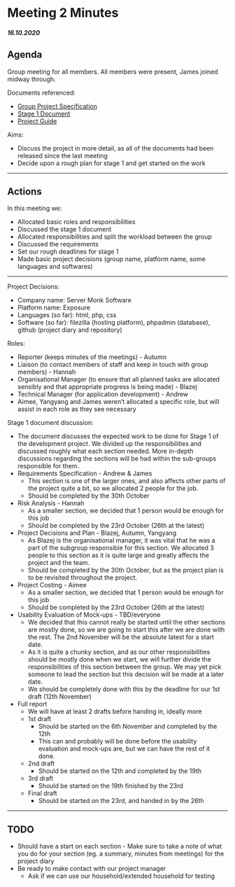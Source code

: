 Meeting 2 Minutes
===============

##### 16.10.2020

Agenda
------

Group meeting for all members. All members were present, James joined midway through.

Documents referenced:
  - [Group Project Specification](http://www2.macs.hw.ac.uk/~jl107/docs/group-project-spec.pdf)
  - [Stage 1 Document](https://tinyurl.com/y58fbnqg)
  - [Project Guide](https://tinyurl.com/yydeex3r)

Aims:
  - Discuss the project in more detail, as all of the documents had been released since the last meeting
  - Decide upon a rough plan for stage 1 and get started on the work

---------------

Actions
-------

In this meeting we:
  - Allocated basic roles and responsibilities
  - Discussed the stage 1 document
  - Allocated responsibilities and split the workload between the group
  - Discussed the requirements
  - Set our rough deadlines for stage 1
  - Made basic project decisions (group name, platform name, some languages and softwares)
--- 

Project Decisions:
  - Company name: Server Monk Software
  - Platform name: Exposure
  - Languages (so far): html, php, css
  - Software (so far): filezilla (hosting platform), phpadmin (database), github (project diary and repository)

Roles:
  - Reporter (keeps minutes of the meetings) - Autumn
  - Liaison (to contact members of staff and keep in touch with group members) - Hannah
  - Organisational Manager (to ensure that all planned tasks are allocated sensibly and that appropriate progress is being made) - Blazej
  - Technical Manager (for application development) - Andrew
  - Aimee, Yangyang and James weren’t allocated a specific role, but will assist in each role as they see necessary

Stage 1 document discussion:
  - The document discusses the expected work to be done for Stage 1 of the development project. We divided up the responsibilities and discussed roughly what each section needed. More in-depth discussions regarding the sections will be had within the sub-groups responsible for them.
  - Requirements Specification - Andrew & James
    - This section is one of the larger ones, and also affects other parts of the project quite a bit, so we allocated 2 people for the job. 
    - Should be completed by the 30th October
  - Risk Analysis - Hannah
    - As a smaller section, we decided that 1 person would be enough for this job
    - Should be completed by the 23rd October (26th at the latest)
  - Project Decisions and Plan  - Blazej, Autumn, Yangyang
    - As Blazej is the organisational manager, it was vital that he was a part of the subgroup responsible for this section. We allocated 3 people to this section as it is quite large and greatly affects the project and the team.
    - Should be completed by the 30th October, but as the project plan is to be revisited throughout the project.
  - Project Costing - Aimee
    - As a smaller section, we decided that 1 person would be enough for this job
    - Should be completed by the 23rd October (26th at the latest)
  - Usability Evaluation of Mock-ups - TBD/everyone
    - We decided that this cannot really be started until the other sections are mostly done, so we are going to start this after we are done with the rest. The 2nd November will be the absolute latest for a start date.
    - As it is quite a chunky section, and as our other responsibilities should be mostly done when we start, we will further divide the responsibilities of this section between the group. We may yet pick someone to lead the section but this decision will be made at a later date.
    - We should be completely done with this by the deadline for our 1st draft (12th November)
  - Full report
    - We will have at least 2 drafts before handing in, ideally more
    - 1st draft
      - Should be started on the 6th November and completed by the 12th
      - This can and probably will be done before the usability evaluation and mock-ups are, but we can have the rest of it done.
    - 2nd draft
      - Should be started on the 12th and completed by the 19th
    - 3rd draft
      - Should be started on the 19th finished by the 23rd
    - Final draft
      - Should be started on the 23rd, and handed in by the 26th

---------------
TODO
----

   - Should have a start on each section
    - Make sure to take a note of what you do for your section (eg. a summary, minutes from meetings) for the project diary
   - Be ready to make contact with our project manager
     - Ask if we can use our household/extended household for testing
